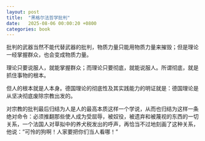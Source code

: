 ```yaml
---
layout: post
title:  "黑格尔法哲学批判"
date:   2025-08-06 00:00:20 +0800
categories: book
---
```

 批判的武器当然不能代替武器的批判，物质力量只能用物质力量来摧毁；但是理论一经掌握群众，也会变成物质力量。 

 理论只要说服人，就能掌握群众；而理论只要彻底，就能说服人。所谓彻底，就是抓住事物的根本。

 但人的根本就是人本身。德国理论的彻底性及其实践能力的明证就是：德国理论是从坚决彻底废除宗教出发的。
 
 对宗教的批判最后归结为人是人的最高本质这样一个学说，从而也归结为这样一条绝对命令：必须推翻那些使人成为受屈辱，被奴役，被遗弃和被蔑视的东西的一切关系，一个法国人对草拟中的养犬税发出的呼声，再恰当不过地刻画了这种关系，他说：”可怜的狗啊！人家要把你们当人看哪！”







